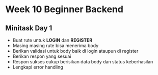 # Week 10 Beginner Backend

## Minitask Day 1
- Buat rute untuk **LOGIN** dan **REGISTER**
- Masing masing rute bisa menerima body
- Berikan validasi untuk body baik di login ataupun di register
- Berikan respon yang sesuai
- Respon sukses cukup berisikan data body dan status keberhasilan
- Lengkapi error handling
